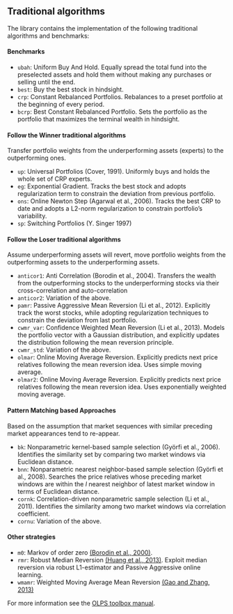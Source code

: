 ## Traditional algorithms
The library contains the implementation of the following traditional algorithms and benchmarks:

#### Benchmarks
* `ubah`: Uniform Buy And Hold. Equally spread the total fund into the preselected assets and hold them without making any purchases or selling until the end.
* `best`: Buy the best stock in hindsight.
* `crp`: Constant Rebalanced Portfolios. Rebalances to a preset portfolio at the beginning of every period.
* `bcrp`: Best Constant Rebalanced Portfolio. Sets the portfolio as the portfolio that maximizes the terminal wealth in hindsight.

#### Follow the Winner traditional algorithms
Transfer portfolio weights from the underperforming assets (experts) to the outperforming ones.
* `up`: Universal Portfolios (Cover, 1991). Uniformly buys and holds the whole set of CRP experts.
* `eg`: Exponential Gradient. Tracks the best stock and adopts regularization term to constrain the deviation from previous portfolio.
* `ons`: Online Newton Step (Agarwal et al., 2006). Tracks the best CRP to date and adopts a L2-norm regularization to constrain portfolio’s variability.
* `sp`: Switching Portfolios (Y. Singer 1997)


#### Follow the Loser traditional algorithms
Assume underperforming assets will revert, move portfolio weights from the outperforming assets to the underperforming assets.
* `anticor1`: Anti Correlation (Borodin et al., 2004). Transfers the wealth from the outperforming stocks to the underperforming stocks via their cross-correlation and auto-correlation
* `anticor2`: Variation of the above.
* `pamr`: Passive Aggressive Mean Reversion (Li et al., 2012). Explicitly track the worst stocks, while adopting regularization techniques to constrain the deviation from last portfolio.
* `cwmr_var`: Confidence Weighted Mean Reversion (Li et al., 2013). Models the portfolio vector with a Gaussian distribution, and explicitly updates the distribution following the mean reversion principle.
* `cwmr_std`: Variation of the above.
* `olmar`: Online Moving Average Reversion. Explicitly predicts next price relatives following the mean reversion idea. Uses simple moving average.
* `olmar2`: Online Moving Average Reversion. Explicitly predicts next price relatives following the mean reversion idea. Uses exponentially weighted moving average.

#### Pattern Matching based Approaches
Based on the assumption that market sequences with similar preceding market appearances tend to re-appear.

* `bk`: Nonparametric kernel-based sample selection (Györfi et al., 2006). Identifies the similarity set by comparing two market windows via Euclidean distance.
* `bnn`: Nonparametric nearest neighbor-based sample selection (Györfi et al., 2008). Searches the price relatives whose preceding market windows are within the _l_ nearest neighbor of latest market window in terms of Euclidean distance.
* `cornk`: Correlation-driven nonparametric sample selection (Li et al., 2011). Identifies the similarity
among two market windows via correlation coefficient.
* `cornu`: Variation of the above.

#### Other strategies
* `m0`: Markov of order zero [(Borodin et al., 2000)](https://pdfs.semanticscholar.org/5693/0f8457aa5e612db8f25d2b0d2f8a989344a5.pdf).
* `rmr`: Robust Median Reversion [(Huang et al., 2013)](https://ink.library.smu.edu.sg/cgi/viewcontent.cgi?article=3326). Exploit median reversion
via robust L1-estimator and Passive Aggressive online learning.
* `wmamr`: Weighted Moving Average Mean Reversion [(Gao and Zhang, 2013)](https://ieeexplore.ieee.org/document/6643896/)

For more information see the [OLPS toolbox manual](http://www.mysmu.edu.sg/faculty/chhoi/olps/OLPS_toolbox_manual.pdf).
